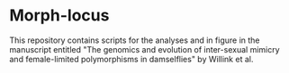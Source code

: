 # Morph-locus

This repository contains scripts for the analyses and in figure in the manuscript entitled "The genomics and evolution of inter-sexual mimicry and female-limited polymorphisms in damselflies" by Willink et al.

